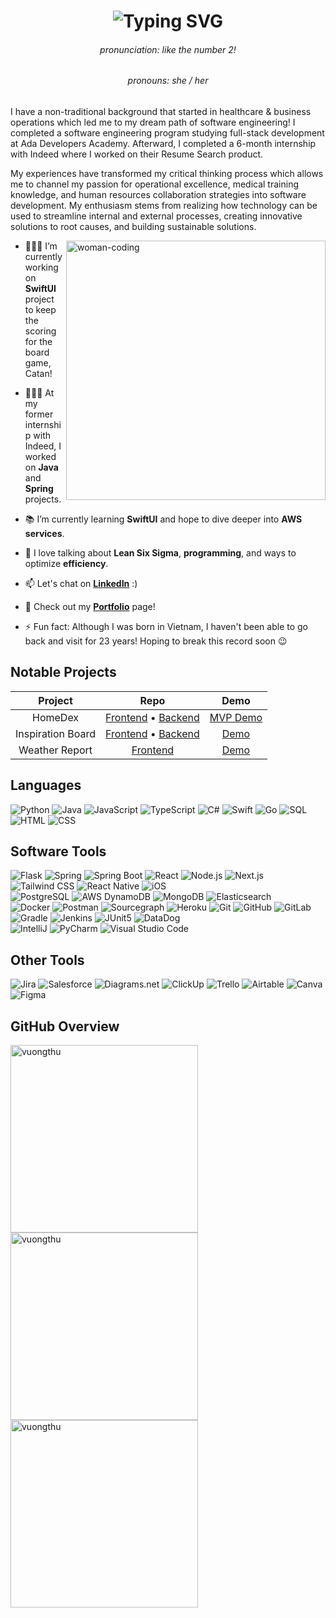 <h1 align="center"><img src="https://readme-typing-svg.herokuapp.com?font=Silkscreen&size=35&duration=4000&pause=1000&color=FFFFFF&center=true&width=435&lines=Hi%2C+I'm+Thu!" alt="Typing SVG" /></h1>
<h6 align="center">pronunciation: like the number 2!</h6>
<h6 align="center">pronouns: she / her</h6>

I have a non-traditional background that started in healthcare & business operations which led me to my dream path of software engineering! I completed a software engineering program studying full-stack development at Ada Developers Academy. Afterward, I completed a 6-month internship with Indeed where I worked on their Resume Search product.

My experiences have transformed my critical thinking process which allows me to channel my passion for operational excellence, medical training knowledge, and human resources collaboration strategies into software development. My enthusiasm stems from realizing how technology can be used to streamline internal and external processes, creating innovative solutions to root causes, and building sustainable solutions.

<img align="right" alt="woman-coding" width="415" src="https://res.cloudinary.com/practicaldev/image/fetch/s--2bZIjPGC--/c_limit%2Cf_auto%2Cfl_progressive%2Cq_66%2Cw_880/https://dev-to-uploads.s3.amazonaws.com/i/d4tvukbt5mra37cvwklk.gif"> 

- 👩🏻‍💻 I’m currently working on **SwiftUI** project to keep the scoring for the board game, Catan!

- 👩🏻‍💻 At my former internship with Indeed, I worked on **Java** and **Spring** projects.

- 📚 I’m currently learning **SwiftUI** and hope to dive deeper into **AWS services**.

- 💬 I love talking about **Lean Six Sigma**, **programming**, and ways to optimize **efficiency**.

- 📫 Let's chat on **[LinkedIn](https://www.linkedin.com/in/vuongthu)** :)

- 🌱 Check out my **[Portfolio](https://thuvuong.com)** page!

- ⚡ Fun fact: Although I was born in Vietnam, I haven't been able to go back and visit for 23 years! Hoping to break this record soon 😉

<h2 align="left">Notable Projects</h2>

| Project | Repo | Demo |
| :-----------: | :-----------: | :-----------: |
| HomeDex | [Frontend](https://github.com/vuongthu/homedex-frontend) • [Backend](https://github.com/vuongthu/homedex-backend) | [MVP Demo](https://drive.google.com/file/d/1LEgKoR5gpt1Y7TTG0S9Pg36NijPRLZY0/view?usp=sharing)
| Inspiration Board | [Frontend](https://github.com/vuongthu/inspiration-board-frontend) • [Backend](https://github.com/vuongthu/inspiration-board-backend) | [Demo](https://inspiration-board-frontend.onrender.com/)
| Weather Report | [Frontend](https://github.com/vuongthu/weather-report) | [Demo](https://vuongthu.github.io/weather-report/)

<h2 align="left">Languages</h2>

![Python](https://img.shields.io/badge/-Python-000000?style=flat&logo=python)
![Java](https://img.shields.io/badge/-Java-000000?style=flat&logo=java)
![JavaScript](https://img.shields.io/badge/-JavaScript-000000?style=flat&logo=javascript)
![TypeScript](https://img.shields.io/badge/-TypeScript-000000?style=flat&logo=typescript)
![C#](https://img.shields.io/badge/-C%23-000000?style=flat&logo=c%20sharp)
![Swift](https://img.shields.io/badge/-Swift-000000?style=flat&logo=swift)
![Go](https://img.shields.io/badge/-Go-000000?style=flat&logo=go)
![SQL](https://img.shields.io/badge/-SQL-000000?style=flat&logo=mysql)
![HTML](https://img.shields.io/badge/-HTML5-000000?style=flat&logo=html5)
![CSS](https://img.shields.io/badge/-CSS-000000?style=flat&logo=css3)

<h2 align="left">Software Tools</h2>

![Flask](https://img.shields.io/badge/-Flask-000000?style=flat&logo=flask)
![Spring](https://img.shields.io/badge/-Spring-000000?style=flat&logo=spring)
![Spring Boot](https://img.shields.io/badge/-Spring%20Boot-000000?style=flat&logo=spring%20boot)
![React](https://img.shields.io/badge/-React-000000?style=flat&logo=react)
![Node.js](https://img.shields.io/badge/-Node%2Ejs-000000?style=flat&logo=node%2Ejs)
![Next.js](https://img.shields.io/badge/-Next%2Ejs-000000?style=flat&logo=next%2Ejs)
![Tailwind CSS](https://img.shields.io/badge/-Tailwind%20CSS-000000?style=flat&logo=tailwindcss)
![React Native](https://img.shields.io/badge/-React%20Native-000000?style=flat&logo=react) 
![iOS](https://img.shields.io/badge/-iOS-000000?style=flat&logo=ios) </br>
![PostgreSQL](https://img.shields.io/badge/-PostgreSQL-000000?style=flat&logo=postgresql)
![AWS DynamoDB](https://img.shields.io/badge/-AWS%20DynamoDB-000000?style=flat&logo=amazon%20dynamodb)
![MongoDB](https://img.shields.io/badge/-MongoDB-000000?style=flat&logo=mongodb) 
![Elasticsearch](https://img.shields.io/badge/-Elasticsearch-000000?style=flat&logo=elasticsearch) </br>
![Docker](https://img.shields.io/badge/-Docker-000000?style=flat&logo=docker)
![Postman](https://img.shields.io/badge/-Postman-000000?style=flat&logo=postman)
![Sourcegraph](https://img.shields.io/badge/-Sourcegraph-000000?style=flat&logo=sourcegraph)
![Heroku](https://img.shields.io/badge/-Heroku-000000?style=flat&logo=heroku)
![Git](https://img.shields.io/badge/-Git-000000?style=flat&logo=git)
![GitHub](https://img.shields.io/badge/-GitHub-000000?style=flat&logo=github)
![GitLab](https://img.shields.io/badge/-GitLab-000000?style=flat&logo=gitlab)
![Gradle](https://img.shields.io/badge/-Gradle-000000?style=flat&logo=gradle)
![Jenkins](https://img.shields.io/badge/-Jenkins-000000?style=flat&logo=jenkins)
![JUnit5](https://img.shields.io/badge/-JUnit5-000000?style=flat&logo=junit5)
![DataDog](https://img.shields.io/badge/-DataDog-000000?style=flat&logo=datadog) </br>
![IntelliJ](https://img.shields.io/badge/-IntellIJ%20IDEA-000000?style=flat&logo=intellij%20idea)
![PyCharm](https://img.shields.io/badge/-PyCharm-000000?style=flat&logo=pycharm) 
![Visual Studio Code](https://img.shields.io/badge/-Visual%20Studio%20Code-000000?style=flat&logo=visual%20studio%20code) </br>

<h2 align="left">Other Tools</h2>

![Jira](https://img.shields.io/badge/-Jira-000000?style=flat&logo=jira%20software)
![Salesforce](https://img.shields.io/badge/-Salesforce-000000?style=flat&logo=salesforce)
![Diagrams.net](https://img.shields.io/badge/-Diagrams.net-000000?style=flat&logo=diagrams.net)
![ClickUp](https://img.shields.io/badge/-ClickUp-000000?style=flat&logo=clickup)
![Trello](https://img.shields.io/badge/-Trello-000000?style=flat&logo=trello)
![Airtable](https://img.shields.io/badge/-Airtable-000000?style=flat&logo=airtable)
![Canva](https://img.shields.io/badge/-Canva-000000?style=flat&logo=canva)
![Figma](https://img.shields.io/badge/-Figma-000000?style=flat&logo=figma)

<h2 align="left">GitHub Overview</h2>
<img width="300" src="https://github-readme-stats.vercel.app/api/top-langs/?username=vuongthu&layout=compact&hide=procfile,mako,dockerfile,shell&theme=vue-dark&langs_count=10" alt="vuongthu"/>
<img width="300" src="https://github-readme-stats.vercel.app/api?username=vuongthu&show_icons=true&locale=en&theme=vue-dark&count_private=true&langs_count=10" alt="vuongthu"/>
<img width="300" src="https://streak-stats.demolab.com/?user=vuongthu&theme=vue-dark&exclude_days=Sun%2CSat" alt="vuongthu"/>

